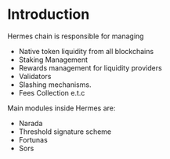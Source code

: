 # Introduction

Hermes chain is responsible for managing 
- Native token liquidity from all blockchains
- Staking Management
- Rewards management for liquidity providers
- Validators
- Slashing mechanisms.
- Fees Collection e.t.c

Main modules inside Hermes are:
 - Narada
 - Threshold signature scheme
 - Fortunas
 - Sors

